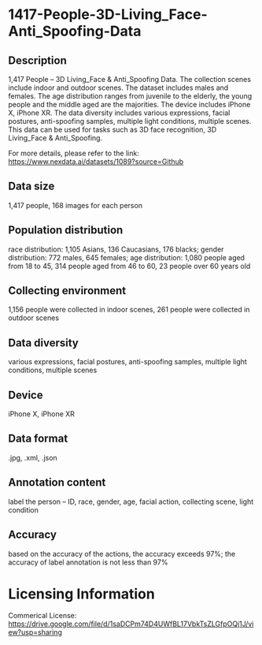 # 1417-People-3D-Living_Face-Anti_Spoofing-Data


## Description
1,417 People – 3D Living_Face & Anti_Spoofing Data. The collection scenes include indoor and outdoor scenes. The dataset includes males and females. The age distribution ranges from juvenile to the elderly, the young people and the middle aged are the majorities. The device includes iPhone X, iPhone XR. The data diversity includes various expressions, facial postures, anti-spoofing samples, multiple light conditions, multiple scenes. This data can be used for tasks such as 3D face recognition, 3D Living_Face & Anti_Spoofing.

For more details, please refer to the link: https://www.nexdata.ai/datasets/1089?source=Github


## Data size
1,417 people, 168 images for each person

## Population distribution
race distribution: 1,105 Asians, 136 Caucasians, 176 blacks; gender distribution: 772 males, 645 females; age distribution: 1,080 people aged from 18 to 45, 314 people aged from 46 to 60, 23 people over 60 years old

## Collecting environment
1,156 people were collected in indoor scenes, 261 people were collected in outdoor scenes

## Data diversity
various expressions, facial postures, anti-spoofing samples, multiple light conditions, multiple scenes

## Device
iPhone X, iPhone XR

## Data format
.jpg, .xml, .json

## Annotation content
label the person – ID, race, gender, age, facial action, collecting scene, light condition

## Accuracy
based on the accuracy of the actions, the accuracy exceeds 97%; the accuracy of label annotation is not less than 97%

# Licensing Information
Commerical License: https://drive.google.com/file/d/1saDCPm74D4UWfBL17VbkTsZLGfpOQj1J/view?usp=sharing
